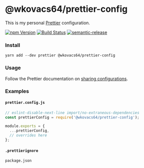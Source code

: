 # @wkovacs64/prettier-config

This is my personal [Prettier][prettier] configuration.

[![npm Version][npm-image]][npm-url] [![Build Status][ci-image]][ci-url]
[![semantic-release][semantic-release-image]][semantic-release-url]

### Install

```
yarn add --dev prettier @wkovacs64/prettier-config
```

### Usage

Follow the Prettier documentation on [sharing configurations][prettier-sharing].

### Examples

#### `prettier.config.js`

```js
// eslint-disable-next-line import/no-extraneous-dependencies
const prettierConfig = require('@wkovacs64/prettier-config');

module.exports = {
  ...prettierConfig,
  // overrides here
};
```

#### `.prettierignore`

```
package.json
```

[npm-image]:
  https://img.shields.io/npm/v/@wkovacs64/prettier-config.svg?style=flat-square
[npm-url]: https://www.npmjs.com/package/@wkovacs64/prettier-config
[ci-image]:
  https://img.shields.io/circleci/project/github/wKovacs64/prettier-config/master.svg?style=flat-square
[ci-url]: https://circleci.com/gh/wKovacs64/prettier-config
[semantic-release-image]:
  https://img.shields.io/badge/%20%20%F0%9F%93%A6%F0%9F%9A%80-semantic--release-e10079.svg?style=flat-square
[semantic-release-url]: https://github.com/semantic-release/semantic-release
[prettier]: https://prettier.io/
[prettier-sharing]:
  https://prettier.io/docs/en/configuration.html#sharing-configurations
